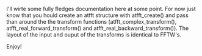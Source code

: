 I'll wirte some fully fledges documentation here at some point. For now just
know that you hould create an atfft structure with atfft_create() and pass than
around the the transform functions (atfft_complex_transform(),
atfft_real_forward_transform() and atfft_real_backward_transform()). The layout of the input and
ouput of the transforms is identical to FFTW's.

Enjoy!
